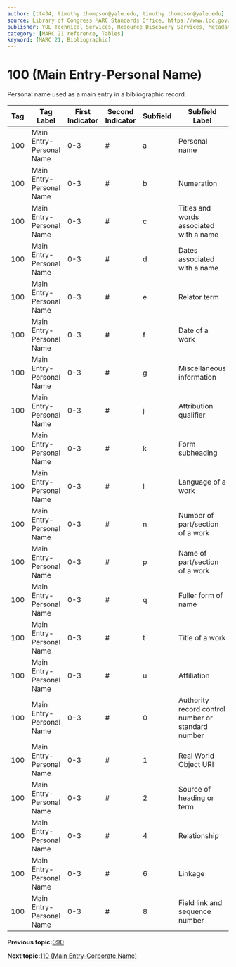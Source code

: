 ```yaml
---
author: [tt434, timothy.thompson@yale.edu, timothy.thompson@yale.edu]
source: Library of Congress MARC Standards Office, https://www.loc.gov/marc/bibliographic/bd100.html
publisher: YUL Technical Services, Resource Discovery Services, Metadata Services Unit
category: [MARC 21 reference, Tables]
keyword: [MARC 21, Bibliographic]
---
```


# 100 \(Main Entry-Personal Name\)

Personal name used as a main entry in a bibliographic record.

|Tag|Tag Label|First Indicator|Second Indicator|Subfield|Subfield Label|Repeatable|
|---|---------|---------------|----------------|--------|--------------|----------|
|100|Main Entry-Personal Name|0-3|\#|a|Personal name|F|
|100|Main Entry-Personal Name|0-3|\#|b|Numeration|F|
|100|Main Entry-Personal Name|0-3|\#|c|Titles and words associated with a name|T|
|100|Main Entry-Personal Name|0-3|\#|d|Dates associated with a name|F|
|100|Main Entry-Personal Name|0-3|\#|e|Relator term|T|
|100|Main Entry-Personal Name|0-3|\#|f|Date of a work|F|
|100|Main Entry-Personal Name|0-3|\#|g|Miscellaneous information|T|
|100|Main Entry-Personal Name|0-3|\#|j|Attribution qualifier|T|
|100|Main Entry-Personal Name|0-3|\#|k|Form subheading|T|
|100|Main Entry-Personal Name|0-3|\#|l|Language of a work|F|
|100|Main Entry-Personal Name|0-3|\#|n|Number of part/section of a work|T|
|100|Main Entry-Personal Name|0-3|\#|p|Name of part/section of a work|T|
|100|Main Entry-Personal Name|0-3|\#|q|Fuller form of name|F|
|100|Main Entry-Personal Name|0-3|\#|t|Title of a work|F|
|100|Main Entry-Personal Name|0-3|\#|u|Affiliation|F|
|100|Main Entry-Personal Name|0-3|\#|0|Authority record control number or standard number|T|
|100|Main Entry-Personal Name|0-3|\#|1|Real World Object URI|T|
|100|Main Entry-Personal Name|0-3|\#|2|Source of heading or term|F|
|100|Main Entry-Personal Name|0-3|\#|4|Relationship|T|
|100|Main Entry-Personal Name|0-3|\#|6|Linkage|F|
|100|Main Entry-Personal Name|0-3|\#|8|Field link and sequence number|T|

**Previous topic:**[090](../tables/090_bib_table.md)

**Next topic:**[110 \(Main Entry-Corporate Name\)](../tables/110_bib_table.md)

